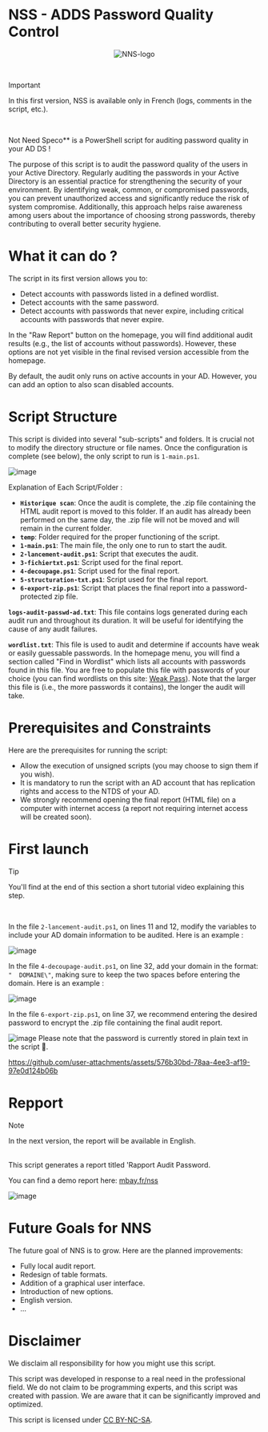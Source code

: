 # NSS - ADDS Password Quality Control

<p align="center">
  <img src="https://github.com/user-attachments/assets/08d71f9e-65ed-412a-ae9b-55357ce99028" alt="NNS-logo"/>
</p>
<br>

> [!IMPORTANT]
> In this first version, NSS is available only in French (logs, comments in the script, etc.). 
<br>

Not Need Speco** is a PowerShell script for auditing password quality in your AD DS !

The purpose of this script is to audit the password quality of the users in your Active Directory. Regularly auditing the passwords in your Active Directory is an essential practice for strengthening the security of your environment. By identifying weak, common, or compromised passwords, you can prevent unauthorized access and significantly reduce the risk of system compromise. Additionally, this approach helps raise awareness among users about the importance of choosing strong passwords, thereby contributing to overall better security hygiene.

# What it can do ?

The script in its first version allows you to:

- Detect accounts with passwords listed in a defined wordlist.
- Detect accounts with the same password.
- Detect accounts with passwords that never expire, including critical accounts with passwords that never expire.

In the "Raw Report" button on the homepage, you will find additional audit results (e.g., the list of accounts without passwords). However, these options are not yet visible in the final revised version accessible from the homepage.

By default, the audit only runs on active accounts in your AD. However, you can add an option to also scan disabled accounts.


# Script Structure

This script is divided into several "sub-scripts" and folders. It is crucial not to modify the directory structure or file names. Once the configuration is complete (see below), the only script to run is `1-main.ps1`.

![image](https://github.com/user-attachments/assets/3d870e78-f537-4f49-a00c-f0011aac5759)

Explanation of Each Script/Folder :

- **`Historique scan`**: Once the audit is complete, the .zip file containing the HTML audit report is moved to this folder. If an audit has already been performed on the same day, the .zip file will not be moved and will remain in the current folder.
- **`temp`**: Folder required for the proper functioning of the script.
- **`1-main.ps1`**: The main file, the only one to run to start the audit.
- **`2-lancement-audit.ps1`**: Script that executes the audit.
- **`3-fichiertxt.ps1`**: Script used for the final report.
- **`4-decoupage.ps1`**: Script used for the final report.
- **`5-structuration-txt.ps1`**: Script used for the final report.
- **`6-export-zip.ps1`**: Script that places the final report into a password-protected zip file.

**`logs-audit-passwd-ad.txt`**: This file contains logs generated during each audit run and throughout its duration. It will be useful for identifying the cause of any audit failures.

**`wordlist.txt`**: This file is used to audit and determine if accounts have weak or easily guessable passwords. In the homepage menu, you will find a section called "Find in Wordlist" which lists all accounts with passwords found in this file. You are free to populate this file with passwords of your choice (you can find wordlists on this site: [Weak Pass](https://weakpass.com/)). Note that the larger this file is (i.e., the more passwords it contains), the longer the audit will take.


# Prerequisites and Constraints

Here are the prerequisites for running the script:

- Allow the execution of unsigned scripts (you may choose to sign them if you wish).
- It is mandatory to run the script with an AD account that has replication rights and access to the NTDS of your AD.
- We strongly recommend opening the final report (HTML file) on a computer with internet access (a report not requiring internet access will be created soon).

# First launch

> [!TIP]
> You'll find at the end of this section a short tutorial video explaining this step.

<br>

In the file `2-lancement-audit.ps1`, on lines 11 and 12, modify the variables to include your AD domain information to be audited. Here is an example :

![image](https://github.com/user-attachments/assets/45a35498-e2f0-4c52-8acf-b4fe4101526f)

In the file `4-decoupage-audit.ps1`, on line 32, add your domain in the format: `"  DOMAINE\"`, making sure to keep the two spaces before entering the domain. Here is an example :

![image](https://github.com/user-attachments/assets/af90e5a6-6732-4d87-b921-5e9118db7154)

In the file `6-export-zip.ps1`, on line 37, we recommend entering the desired password to encrypt the .zip file containing the final audit report.

![image](https://github.com/user-attachments/assets/601a0365-09d6-4d9d-acf5-9d30115d8041)
Please note that the password is currently stored in plain text in the script 🫨.
<br>

https://github.com/user-attachments/assets/576b30bd-78aa-4ee3-af19-97e0d124b06b

# Repport 
> [!NOTE]
> In the next version, the report will be available in English.

<br>
This script generates a report titled 'Rapport Audit Password.


You can find a demo report here: [mbay.fr/nss](https://mbay.fr/nss)

![image](https://github.com/user-attachments/assets/db1899f6-ed9a-4d84-ae94-546fb2e84e3d)

# Future Goals for NNS

The future goal of NNS is to grow. Here are the planned improvements:

- Fully local audit report.
- Redesign of table formats.
- Addition of a graphical user interface.
- Introduction of new options.
- English version.
- ...

# Disclaimer

We disclaim all responsibility for how you might use this script.

This script was developed in response to a real need in the professional field. We do not claim to be programming experts, and this script was created with passion. We are aware that it can be significantly improved and optimized.

This script is licensed under [CC BY-NC-SA](https://creativecommons.org/licenses/by-nc-sa/4.0/deed.fr).





